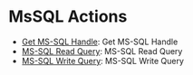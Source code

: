 
# MsSQL Actions
* [Get MS-SQL Handle](/MsSQL/legos/mssql_get_handle/README.md): Get MS-SQL Handle
* [MS-SQL Read Query](/MsSQL/legos/mssql_read_query/README.md): MS-SQL Read Query
* [MS-SQL Write Query](/MsSQL/legos/mssql_write_query/README.md): MS-SQL Write Query
